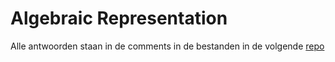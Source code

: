 # Algebraic Representation

Alle antwoorden staan in de comments in de bestanden in de volgende [repo](https://github.com/Milooooo1/TICT-VKAAI/tree/master/algebraic-representation)